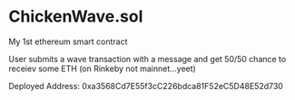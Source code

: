 # ChickenWave.sol

My 1st ethereum smart contract

User submits a wave transaction with a message and get 50/50 chance to receiev some ETH (on Rinkeby not mainnet...yeet)

Deployed Address: 0xa3568Cd7E55f3cC226bdca81F52eC5D48E52d730
